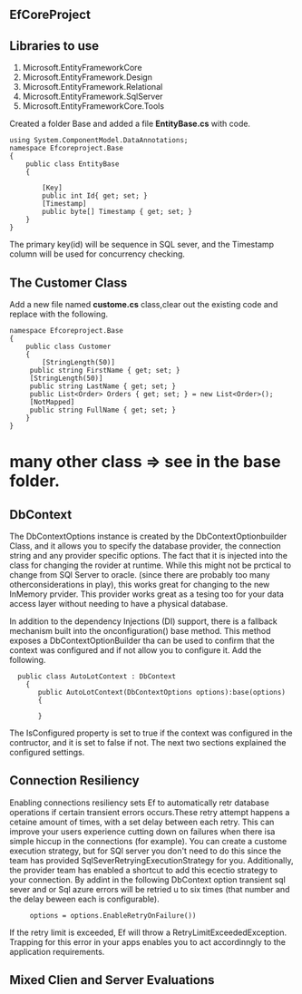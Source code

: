 ## EfCoreProject
## Libraries to use
1. Microsoft.EntityFrameworkCore
2. Microsoft.EntityFramework.Design
3. Microsoft.EntityFramework.Relational
4. Microsoft.EntityFramework.SqlServer
5. Microsoft.EntityFrameworkCore.Tools

Created a folder Base and added a file **EntityBase.cs** with code.
```Csharp
using System.ComponentModel.DataAnnotations;
namespace Efcoreproject.Base
{
    public class EntityBase
    {

        [Key]
        public int Id{ get; set; }
        [Timestamp]
        public byte[] Timestamp { get; set; }   
    }
}
```
The primary key(id) will be sequence in SQL sever, and the Timestamp column will be used for concurrency checking.

##  The Customer Class
Add a new file named **custome.cs** class,clear out the existing code and replace with the following.
```CSharp
namespace Efcoreproject.Base
{
    public class Customer
    {
        [StringLength(50)]
     public string FirstName { get; set; }   
     [StringLength(50)]
     public string LastName { get; set; }
     public List<Order> Orders { get; set; } = new List<Order>();
     [NotMapped]
     public string FullName { get; set; }
    }
}
```
# many other class => see in the base folder.
## DbContext
The DbContextOptions instance is created by the DbContextOptionbuilder Class, and it allows you to specify the database provider, the connection string and any provider specific options. The fact that it is injected into the class for changing the rovider at runtime. While this might not be prctical to change from SQl Server to oracle. (since there are probably too many otherconsiderations in play), this works great for changing to the new InMemory prvider. This provider works great as a tesing too for your data access layer without needing to have a physical database. 

In addition to the dependency Injections (DI) support, there is a fallback mechanism built into the onconfiguration() base method. This method exposes a DbContextOptionBuilder tha can be used to confirm that the context was configured and if not allow you to configure it. Add the following.

```CSharp
  public class AutoLotContext : DbContext
    {
       public AutoLotContext(DbContextOptions options):base(options)
       {
           
       }
```
The IsConfigured property is set to true if the context was configured in the contructor, and it is set to false if not. The next two sections explained the configured settings.

## Connection Resiliency
Enabling connections resiliency sets Ef to automatically retr database operations if certain transient errors occurs.These retry attempt happens a cetaine amount of times, with a set delay between each retry. This can improve your users experience cutting down on failures when there isa simple hiccup in the connections (for example). You can create a custome execution strategy, but for SQl server you don't need to do this since the team has provided SqlSeverRetryingExecutionStrategy for you. Additionally, the provider team has enabled a shortcut to add this ecectio strategy to your connection. By addint in the following DbContext option transient sql sever and or Sql azure errors will be retried u to six times (that number and the delay beween each is configurable). 

 ```CSharp
      options = options.EnableRetryOnFailure())
 ```
 If the retry limit is exceeded, Ef will throw a RetryLimitExceededException. Trapping for this error in your apps enables you to act accordinngly to the application requirements.

 ## Mixed Clien and Server Evaluations
